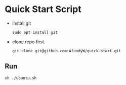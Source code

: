 # Quick Start Script

-   install git
    ```
    sudo apt install git
    ```
-   clone repo first
    ```
    git clone git@github.com:AfandyW/quick-start.git
    ```

## Run

```
sh ./ubuntu.sh
```
